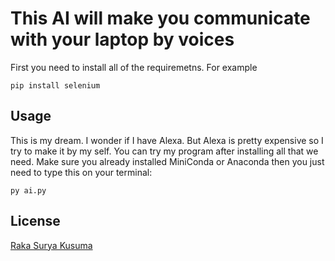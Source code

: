 # This AI will make you communicate with your laptop by voices
First you need to install all of the requiremetns. For example
```
pip install selenium
```
## Usage
This is my dream. I wonder if I have Alexa. But Alexa is pretty expensive so I try to make it by my self.
You can try my program after installing all that we need. Make sure you already installed MiniConda or Anaconda
then you just need to type this on your terminal:
```
py ai.py
```
## License
[Raka Surya Kusuma](https://www.instagram.com/rakasurya.k/)